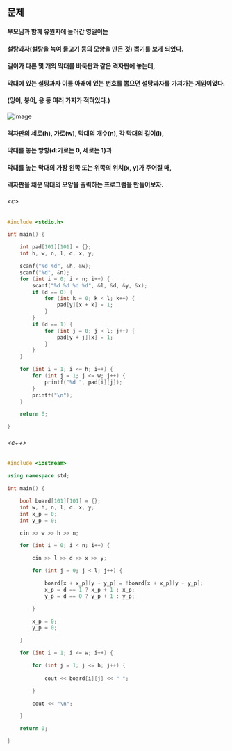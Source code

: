 
## 문제
#### 부모님과 함께 유원지에 놀러간 영일이는
#### 설탕과자(설탕을 녹여 물고기 등의 모양을 만든 것) 뽑기를 보게 되었다.

#### 길이가 다른 몇 개의 막대를 바둑판과 같은 격자판에 놓는데,

#### 막대에 있는 설탕과자 이름 아래에 있는 번호를 뽑으면 설탕과자를 가져가는 게임이었다.
#### (잉어, 붕어, 용 등 여러 가지가 적혀있다.)


![image](https://user-images.githubusercontent.com/82014995/172887593-afc28ca4-9d69-4dcc-b32f-062926ad1519.png)



#### 격자판의 세로(h), 가로(w), 막대의 개수(n), 각 막대의 길이(l),
#### 막대를 놓는 방향(d:가로는 0, 세로는 1)과
#### 막대를 놓는 막대의 가장 왼쪽 또는 위쪽의 위치(x, y)가 주어질 때,

#### 격자판을 채운 막대의 모양을 출력하는 프로그램을 만들어보자.

###### \<c\>
```c
#include <stdio.h>

int main() {

	int pad[101][101] = {};
	int h, w, n, l, d, x, y;

	scanf("%d %d", &h, &w);
	scanf("%d", &n);
	for (int i = 0; i < n; i++) {
		scanf("%d %d %d %d", &l, &d, &y, &x);
		if (d == 0) {
			for (int k = 0; k < l; k++) {
				pad[y][x + k] = 1;
			}
		}
		if (d == 1) {
			for (int j = 0; j < l; j++) {
				pad[y + j][x] = 1;
			}
		}
	}

	for (int i = 1; i <= h; i++) {
		for (int j = 1; j <= w; j++) {
			printf("%d ", pad[i][j]);
		}
		printf("\n");
	}

	return 0;

}
```

###### \<c++\>
```c++
#include <iostream>

using namespace std;

int main() {

	bool board[101][101] = {};
	int w, h, n, l, d, x, y;
	int x_p = 0;
	int y_p = 0;

	cin >> w >> h >> n;

	for (int i = 0; i < n; i++) {

		cin >> l >> d >> x >> y;

		for (int j = 0; j < l; j++) {

			board[x + x_p][y + y_p] = !board[x + x_p][y + y_p];
			x_p = d == 1 ? x_p + 1 : x_p;
			y_p = d == 0 ? y_p + 1 : y_p;

		}

		x_p = 0;
		y_p = 0;

	}

	for (int i = 1; i <= w; i++) {

		for (int j = 1; j <= h; j++) {
			
			cout << board[i][j] << " ";

		}

		cout << "\n";

	}

	return 0;

}
```
